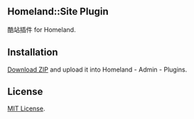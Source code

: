 Homeland::Site Plugin
---------------------

酷站插件 for Homeland.

## Installation

[Download ZIP](https://github.com/homeland-plugins/site/archive/master.zip) and upload it into Homeland - Admin - Plugins.

## License

[MIT License](http://opensource.org/licenses/MIT).
